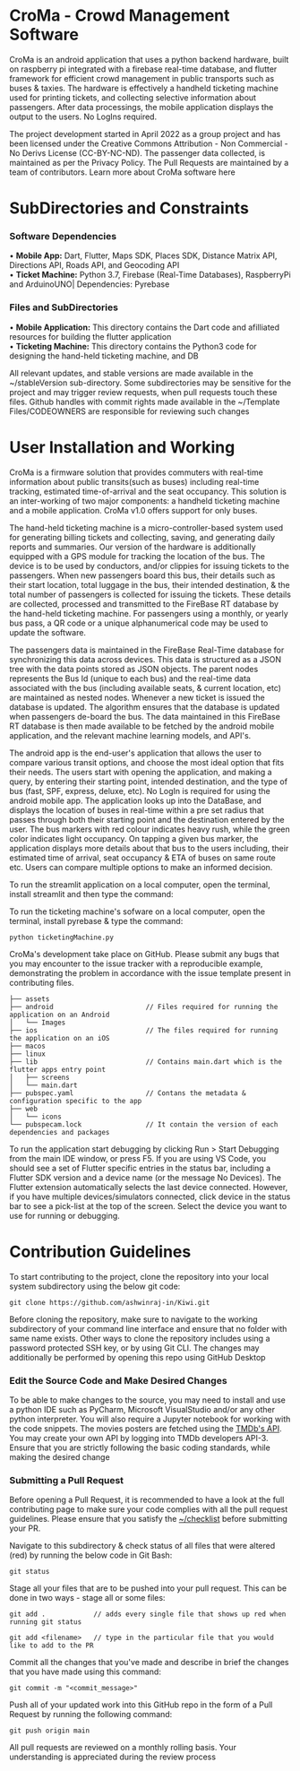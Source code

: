# CroMa - Crowd Management Software
CroMa is an android application that uses a python backend hardware, built on raspberry pi integrated with a firebase real-time database, and flutter framework for efficient crowd management in public transports such as buses & taxies. The hardware is effectively a handheld ticketing machine used for printing tickets, and collecting selective information about passengers. After data processings, the mobile application displays the output to the users. No LogIns required.

The project development started in April 2022 as a group project and has been licensed under the Creative Commons Attribution - Non Commercial - No Derivs License (CC-BY-NC-ND). The passenger data collected, is maintained as per the Privacy Policy. The Pull Requests are maintained by a team of contributors. Learn more about CroMa software here

# SubDirectories and Constraints
### Software Dependencies
• **Mobile App:** Dart, Flutter, Maps SDK, Places SDK, Distance Matrix API, Directions API, Roads API, and Geocoding API
<br>
• **Ticket Machine:** Python 3.7, Firebase (Real-Time Databases), RaspberryPi and ArduinoUNO| Dependencies: Pyrebase

### Files and SubDirectories
• **Mobile Application:** This directory contains the Dart code and afilliated resources for building the flutter application
<br>
• **Ticketing Machine:** This directory contains the Python3 code for designing the hand-held ticketing machine, and DB

All relevant updates, and stable versions are made available in the ~/stableVersion sub-directory. Some subdirectories may be sensitive for the project and may trigger review requests, when pull requests touch these files. Github handles with commit rights made available in the ~/Template Files/CODEOWNERS are responsible for reviewing such changes

# User Installation and Working
CroMa is a firmware solution that provides commuters with real-time information about public transits(such as buses) including real-time tracking, estimated time-of-arrival and the seat occupancy. This solution is an inter-working of two major components: a handheld ticketing machine and a mobile application. CroMa v1.0 offers support for only buses.

The hand-held ticketing machine is a micro-controller-based system used for generating billing tickets and collecting, saving, and generating daily reports and summaries. Our version of the hardware is additionally equipped with a GPS module for tracking the location of the bus. The device is to be used by conductors, and/or clippies for issuing tickets to the passengers. When new passengers board this bus, their details such as their start location, total luggage in the bus, their intended destination, & the total number of passengers is collected for issuing the tickets. These details are collected, processed and transmitted to the FireBase RT database by the hand-held ticketing machine. For passengers using a monthly, or yearly bus pass, a QR code or a unique alphanumerical code may be used to update the software.

The passengers data is maintained in the FireBase Real-Time database for synchronizing this data across devices. This data is structured as a JSON tree with the data points stored as JSON objects. The parent nodes represents the Bus Id (unique to each bus) and the real-time data associated with the bus (including available seats, & current location, etc) are maintained as nested nodes. Whenever a new ticket is issued the database is updated. The algorithm ensures that the database is updated when passengers de-board the bus. The data maintained in this FireBase RT database is then made available to be fetched by the android mobile application, and the relevant machine learning models, and API's.

The android app is the end-user's application that allows the user to compare various transit options, and choose the most ideal option that fits their needs. The users start with opening the application, and making a query, by entering their starting point, intended destination, and the type of bus (fast, SPF, express, deluxe, etc). No LogIn is required for using the android mobile app. The application looks up into the DataBase, and displays the location of buses in real-time within a pre set radius that passes through both their starting point and the destination entered by the user. The bus markers with red colour indicates heavy rush, while the green color indicates light occupancy. On tapping a given bus marker, the application displays more details about that bus to the users including, their estimated time of arrival, seat occupancy & ETA of buses on same route etc. Users can compare multiple options to make an informed decision.

To run the streamlit application on a local computer, open the terminal, install streamlit and then type the command:

To run the ticketing machine's sofware on a local computer, open the terminal, install pyrebase & type the command:
```
python ticketingMachine.py
```

CroMa's development take place on GitHub. Please submit any bugs that you may encounter to the issue tracker with a reproducible example, demonstrating the problem in accordance with the issue template present in contributing files.

```
├── assets
├── android                       // Files required for running the application on an Android
│   └── Images
├── ios                           // The files required for running the application on an iOS
├── macos
├── linux
├── lib                           // Contains main.dart which is the flutter apps entry point
│   ├── screens                      
│   └── main.dart          
├── pubspec.yaml                  // Contans the metadata & configuration specific to the app
├── web
│   └── icons
└── pubspecam.lock                // It contain the version of each dependencies and packages
```

To run the application start debugging by clicking Run > Start Debugging from the main IDE window, or press F5. If you are using VS Code, you should see a set of Flutter specific entries in the status bar, including a Flutter SDK version and a device name (or the message No Devices). The Flutter extension automatically selects the last device connected. However, if you have multiple devices/simulators connected, click device in the status bar to see a pick-list at the top of the screen. Select the device you want to use for running or debugging.


# Contribution Guidelines
To start contributing to the project, clone the repository into your local system subdirectory using the below git code:
```
git clone https://github.com/ashwinraj-in/Kiwi.git
```
Before cloning the repository, make sure to navigate to the working subdirectory of your command line interface and ensure that no folder with same name exists. Other ways to clone the repository includes using a password protected SSH key, or by using Git CLI. The changes may additionally be performed by opening this repo using GitHub Desktop

### Edit the Source Code and Make Desired Changes
To be able to make changes to the source, you may need to install and use a python IDE such as PyCharm, Microsoft VisualStudio and/or any other python interpreter. You will also require a Jupyter notebook  for working with the code snippets. The movies posters are fetched using the [TMDb's API](https://developers.themoviedb.org/3). You may create your own API by logging into TMDb developers API-3. Ensure that you are strictly following the basic coding standards, while making the desired change

### Submitting a Pull Request
Before opening a Pull Request, it is recommended to have a look at the full contributing page to make sure your code complies with all the pull request guidelines. Please ensure that you satisfy the [~/checklist](https://github.com/thisisashwinraj/VerticalX-Recommendation-System/tree/main/Template%20Files/PULL_REQUEST_TEMPLATE) before submitting your PR.

Navigate to this subdirectory & check status of all files that were altered (red) by running the below code in Git Bash:
```
git status
```
Stage all your files that are to be pushed into your pull request. This can be done in two ways - stage all or some files:
```
git add .            // adds every single file that shows up red when running git status
```
```
git add <filename>   // type in the particular file that you would like to add to the PR
```

Commit all the changes that you've made and describe in brief the changes that you have made using this command:
```
git commit -m "<commit_message>"
```
Push all of your updated work into this GitHub repo in the form of a Pull Request by running the following command:
```
git push origin main
```
All pull requests are reviewed on a monthly rolling basis. Your understanding is appreciated during the review process
